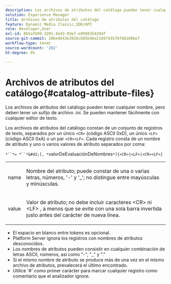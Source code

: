 ```yaml
---
description: Los archivos de atributos del catálogo pueden tener cualquier nombre, pero deben tener un sufijo de archivo .ini. Se pueden mantener fácilmente con cualquier editor de texto.
solution: Experience Manager
title: Archivos de atributos del catálogo
feature: Dynamic Media Classic,SDK/API
role: Developer,User
exl-id: 8b5afb99-3201-4e43-93e7-e8998354204f
source-git-commit: 206e4643e3926cb85b4be2189743578f88180be7
workflow-type: tm+mt
source-wordcount: '202'
ht-degree: 0%

---
```


# Archivos de atributos del catálogo{#catalog-attribute-files}

Los archivos de atributos del catálogo pueden tener cualquier nombre, pero deben tener un sufijo de archivo .ini. Se pueden mantener fácilmente con cualquier editor de texto.

Los archivos de atributos del catálogo constan de un conjunto de registros de texto, separados por un único `<CR>` (código ASCII 0xD), un único `<LF>` (código ASCII 0xA) o un par `<CR><LF>`. Cada registro consta de un nombre de atributo y uno o varios valores de atributo separados por coma:

`*``*= *``*&#42;[, *`valorDeEvaluaciónDeNombres`*]{<CR>|<LF>|<CR><LF>}`

<table id="simpletable_8454AD549FDA421BA1469CDA44132773"> 
 <tr class="strow"> 
  <td class="stentry"> <p> <span class="codeph"> <span class="varname"> name  </span> </span> </p> </td> 
  <td class="stentry"> <p>Nombre del atributo; puede constar de una o varias letras, números, '-' y '_'; no distingue entre mayúsculas y minúsculas. </p> </td> 
 </tr> 
 <tr class="strow"> 
  <td class="stentry"> <p> <span class="codeph"> <span class="varname"> value  </span> </span> </p> </td> 
  <td class="stentry"> <p>Valor de atributo; no debe incluir caracteres <span class="codeph"> &lt;CR&gt; </span> ni <span class="codeph"> &lt;LF&gt; </span>, a menos que se evite con una sola barra invertida justo antes del carácter de nueva línea. </p> </td> 
 </tr> 
</table>

* El espacio en blanco entre tokens es opcional.
* Platform Server ignora los registros con nombres de atributos desconocidos.
* Los nombres de atributos pueden consistir en cualquier combinación de letras ASCII, números, así como &quot;-&quot;, &quot;_&quot; y &quot;.&quot;
* Si el mismo nombre de atributo se produce más de una vez en el mismo archivo de atributos, prevalecerá el último encontrado.
* Utilice &#39;#&#39; como primer carácter para marcar cualquier registro como comentario que el analizador ignore.
